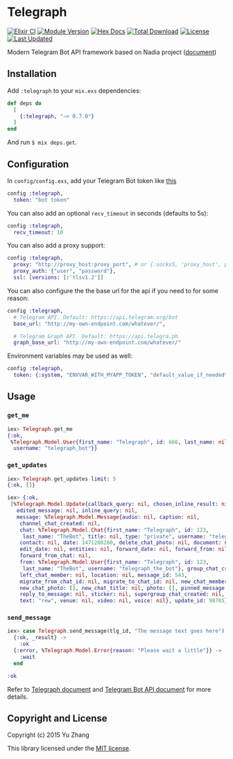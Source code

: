 # Telegraph

[![Elixir CI](https://github.com/etroynov/telegraph/actions/workflows/elixir.yml/badge.svg)](https://github.com/etroynov/telegraph/actions/workflows/elixir.yml)
[![Module Version](https://img.shields.io/hexpm/v/telegraph.svg)](https://hex.pm/packages/telegraph)
[![Hex Docs](https://img.shields.io/badge/hex-docs-lightgreen.svg)](https://hexdocs.pm/telegraph/)
[![Total Download](https://img.shields.io/hexpm/dt/telegraph.svg)](https://hex.pm/packages/telegraph)
[![License](https://img.shields.io/hexpm/l/telegraph.svg)](https://github.com/etroynov/telegraph/blob/master/LICENSE)
[![Last Updated](https://img.shields.io/github/last-commit/etroynov/telegraph.svg)](https://github.com/etroynov/telegraph/commits/master)

Modern Telegram Bot API framework based on Nadia project ([document](https://hexdocs.pm/telegraph/))

## Installation

Add `:telegraph` to your `mix.exs` dependencies:

```elixir
def deps do
  [
    {:telegraph, "~> 0.7.0"}
  ]
end
```

And run `$ mix deps.get`.

## Configuration

In `config/config.exs`, add your Telegram Bot token like [this](config/config.exs.example)

```elixir
config :telegraph,
  token: "bot token"
```

You can also add an optional `recv_timeout` in seconds (defaults to 5s):

```elixir
config :telegraph,
  recv_timeout: 10
```

You can also add a proxy support:

```elixir
config :telegraph,
  proxy: "http://proxy_host:proxy_port", # or {:socks5, 'proxy_host', proxy_port}
  proxy_auth: {"user", "password"},
  ssl: [versions: [:'tlsv1.2']]
```

You can also configure the the base url for the api if you need to for some
reason:

```elixir
config :telegraph,
  # Telegram API. Default: https://api.telegram.org/bot
  base_url: "http://my-own-endpoint.com/whatever/",

  # Telegram Graph API. Default: https://api.telegra.ph
  graph_base_url: "http://my-own-endpoint.com/whatever/"
```

Environment variables may be used as well:

```elixir
config :telegraph,
  token: {:system, "ENVVAR_WITH_MYAPP_TOKEN", "default_value_if_needed"}
```

## Usage

### `get_me`

```elixir
iex> Telegraph.get_me
{:ok,
 %Telegraph.Model.User{first_name: "Telegraph", id: 666, last_name: nil,
  username: "telegraph_bot"}}
```

### `get_updates`

```elixir
iex> Telegraph.get_updates limit: 5
{:ok, []}

iex> {:ok,
 [%Telegraph.Model.Update{callback_query: nil, chosen_inline_result: nil,
   edited_message: nil, inline_query: nil,
   message: %Telegraph.Model.Message{audio: nil, caption: nil,
    channel_chat_created: nil,
    chat: %Telegraph.Model.Chat{first_name: "Telegraph", id: 123,
     last_name: "TheBot", title: nil, type: "private", username: "telegraph_the_bot"},
    contact: nil, date: 1471208260, delete_chat_photo: nil, document: nil,
    edit_date: nil, entities: nil, forward_date: nil, forward_from: nil,
    forward_from_chat: nil,
    from: %Telegraph.Model.User{first_name: "Telegraph", id: 123,
     last_name: "TheBot", username: "telegraph_the_bot"}, group_chat_created: nil,
    left_chat_member: nil, location: nil, message_id: 543,
    migrate_from_chat_id: nil, migrate_to_chat_id: nil, new_chat_member: nil,
    new_chat_photo: [], new_chat_title: nil, photo: [], pinned_message: nil,
    reply_to_message: nil, sticker: nil, supergroup_chat_created: nil,
    text: "rew", venue: nil, video: nil, voice: nil}, update_id: 98765}]}
```

### `send_message`

```elixir
iex> case Telegraph.send_message(tlg_id, "The message text goes here") do
  {:ok, _result} ->
    :ok
  {:error, %Telegraph.Model.Error{reason: "Please wait a little"}} ->
    :wait
  end

:ok
```

Refer to [Telegraph document](https://hexdocs.pm/telegraph/) and [Telegram Bot API document](https://core.telegram.org/bots/api) for more details.

## Copyright and License

Copyright (c) 2015 Yu Zhang

This library licensed under the [MIT license](./LICENSE.md).
